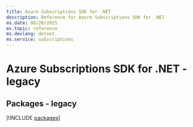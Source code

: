 ```yaml
---
title: Azure Subscriptions SDK for .NET
description: Reference for Azure Subscriptions SDK for .NET
ms.date: 08/26/2025
ms.topic: reference
ms.devlang: dotnet
ms.service: subscriptions
---
```

# Azure Subscriptions SDK for .NET - legacy
## Packages - legacy
[!INCLUDE [packages](subscriptions-index.md)]